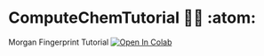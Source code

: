 # ComputeChemTutorial :woman_technologist: :atom:


Morgan Fingerprint Tutorial
[![Open In Colab](https://colab.research.google.com/assets/colab-badge.svg)](https://colab.research.google.com/drive/1MaqIHrR956pPA86izjmA-gq_RsrRcMtp?usp=sharing)

